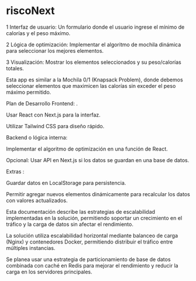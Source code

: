 # riscoNext
1 Interfaz de usuario: Un formulario donde el usuario ingrese el mínimo de calorías y el peso máximo.

2 Lógica de optimización: Implementar el algoritmo de mochila dinámica para seleccionar los mejores elementos.

3 Visualización: Mostrar los elementos seleccionados y su peso/calorías totales.


Esta app es similar a la Mochila 0/1 (Knapsack Problem), donde debemos seleccionar elementos que maximicen las calorías sin exceder el peso máximo permitido.

Plan de Desarrollo
 Frontend: .

Usar React con Next.js para la interfaz.

Utilizar Tailwind CSS para diseño rápido.

 Backend o lógica interna:

Implementar el algoritmo de optimización en una función de React.

Opcional: Usar API en Next.js si los datos se guardan en una base de datos.

 Extras :

Guardar datos en LocalStorage para persistencia.

Permitir agregar nuevos elementos dinámicamente para recalcular los datos con valores actualizados.

Esta documentación describe las estrategias de escalabilidad implementadas en la solución, permitiendo soportar un crecimiento en el tráfico y la carga de datos sin afectar el rendimiento.

La solución utiliza escalabilidad horizontal mediante balanceo de carga (Nginx) y contenedores Docker, permitiendo distribuir el tráfico entre múltiples instancias.

Se planea usar una estrategia de particionamiento de base de datos combinada con caché en Redis para mejorar el rendimiento y reducir la carga en los servidores principales.